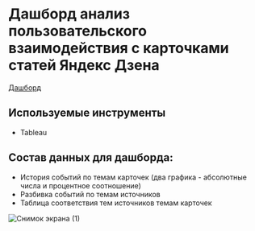 # Дашборд анализ пользовательского взаимодействия с карточками статей Яндекс Дзена
[Дашборд](https://public.tableau.com/views/_16860914329940/sheet4?:language=en-US&:display_count=n&:origin=viz_share_link)

## Используемые инструменты
- Tableau

  
## Состав данных для дашборда:
- История событий по темам карточек (два графика - абсолютные числа и процентное соотношение)
- Разбивка событий по темам источников
- Таблица соответствия тем источников темам карточек

  
![Снимок экрана (1)](https://github.com/Dlizai/Portfolio/assets/150256171/0ca0db27-82f1-4f1f-976c-ccd19bb59519)


